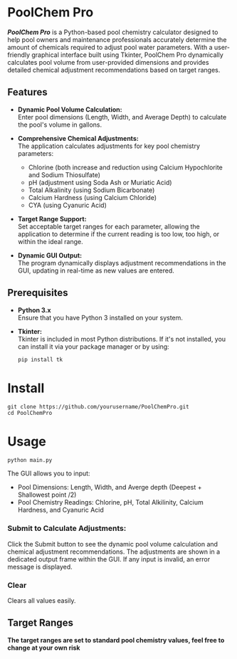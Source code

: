 # PoolChem Pro

***PoolChem Pro*** is a Python-based pool chemistry calculator designed to help pool owners and maintenance professionals accurately determine the amount of chemicals required to adjust pool water parameters. With a user-friendly graphical interface built using Tkinter, PoolChem Pro dynamically calculates pool volume from user-provided dimensions and provides detailed chemical adjustment recommendations based on target ranges.

## Features

- **Dynamic Pool Volume Calculation:**  
  Enter pool dimensions (Length, Width, and Average Depth) to calculate the pool's volume in gallons.

- **Comprehensive Chemical Adjustments:**  
  The application calculates adjustments for key pool chemistry parameters:
  - Chlorine (both increase and reduction using Calcium Hypochlorite and Sodium Thiosulfate)
  - pH (adjustment using Soda Ash or Muriatic Acid)
  - Total Alkalinity (using Sodium Bicarbonate)
  - Calcium Hardness (using Calcium Chloride)
  - CYA (using Cyanuric Acid)

- **Target Range Support:**  
  Set acceptable target ranges for each parameter, allowing the application to determine if the current reading is too low, too high, or within the ideal range.

- **Dynamic GUI Output:**  
  The program dynamically displays adjustment recommendations in the GUI, updating in real-time as new values are entered.

## Prerequisites

- **Python 3.x**  
  Ensure that you have Python 3 installed on your system.

- **Tkinter:**  
  Tkinter is included in most Python distributions. If it's not installed, you can install it via your package manager or by using:
  ```bash
  pip install tk
# Install
```
git clone https://github.com/yourusername/PoolChemPro.git
cd PoolChemPro
```
# Usage 
```
python main.py
```
The GUI allows you to input:
- Pool Dimensions: Length, Width, and Averge depth (Deepest + Shallowest point /2)
- Pool Chemistry Readings: Chlorine, pH, Total Alkilinity, Calcium Hardness, and Cyanuric Acid
### Submit to Calculate Adjustments:
Click the Submit button to see the dynamic pool volume calculation and chemical adjustment recommendations.
The adjustments are shown in a dedicated output frame within the GUI. If any input is invalid, an error message is displayed.
### Clear
Clears all values easily.

## Target Ranges
**The target ranges are set to standard pool chemistry values, feel free to change at your own risk**
